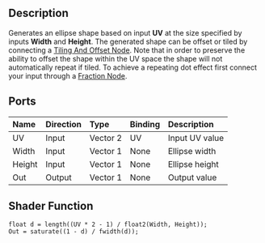 ## Description

Generates an ellipse shape based on input **UV** at the size specified by inputs **Width** and **Height**. The generated shape can be offset or tiled by connecting a [Tiling And Offset Node](Tiling-And-Offset-Node.md). Note that in order to preserve the ability to offset the shape within the UV space the shape will not automatically repeat if tiled. To achieve a repeating dot effect first connect your input through a [Fraction Node](Fraction-Node.md).

## Ports

| Name        | Direction           | Type  | Binding | Description |
|:------------ |:-------------|:-----|:---|:---|
| UV      | Input | Vector 2 | UV | Input UV value |
| Width      | Input | Vector 1 | None | Ellipse width |
| Height      | Input | Vector 1 | None | Ellipse height |
| Out | Output      |    Vector 1 | None | Output value |

## Shader Function

```
float d = length((UV * 2 - 1) / float2(Width, Height));
Out = saturate((1 - d) / fwidth(d));
```